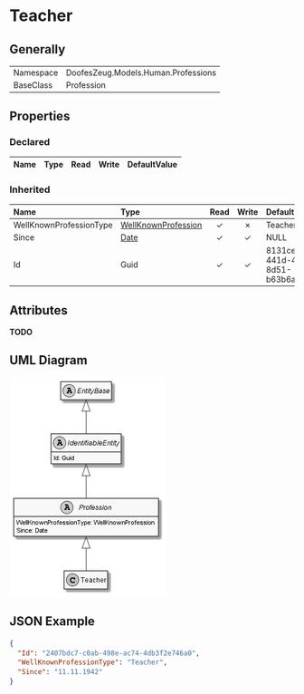 ﻿# Teacher

## Generally

|||
|:-|:-|
|Namespace|DoofesZeug.Models.Human.Professions|
|BaseClass|Profession|

## Properties

### Declared

|Name|Type|Read|Write|DefaultValue|
|:---|:---|:--:|:---:|:-----------|

### Inherited

|Name|Type|Read|Write|DefaultValue|
|:---|:---|:--:|:---:|:-----------|
|WellKnownProfessionType|[WellKnownProfession](../../Enumerations/DoofesZeug.Models.Human.Professions\WellKnownProfession.md)|&#x2713;|&#x2717;|Teacher|
|Since|[Date](../../Models/DoofesZeug.Models.DateAndTime\Date.md)|&#x2713;|&#x2713;|NULL|
|Id|Guid|&#x2713;|&#x2713;|8131ce30-441d-4894-8d51-b63b6a9b3524|

## Attributes

**TODO**

## UML Diagram

![Teacher.png](./Teacher.png "Teacher")

## JSON Example

```json
{
  "Id": "2407bdc7-c0ab-498e-ac74-4db3f2e746a0",
  "WellKnownProfessionType": "Teacher",
  "Since": "11.11.1942"
}
```

